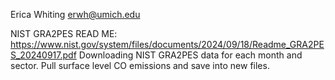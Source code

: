 Erica Whiting
erwh@umich.edu

NIST GRA2PES READ ME: https://www.nist.gov/system/files/documents/2024/09/18/Readme_GRA2PES_20240917.pdf
Downloading NIST GRA2PES data for each month and sector. Pull surface level CO emissions and save into new files.
